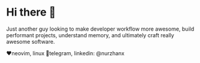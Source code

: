 # Hi there 👋
Just another guy looking to make developer workflow more awesome, build performant projects, understand memory, and ultimately craft really awesome software.

❤️neovim, linux
🫲telegram, linkedin: @nurzhanx